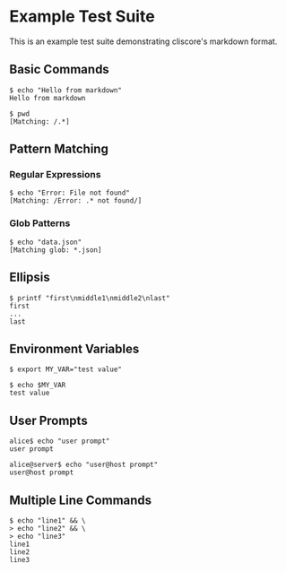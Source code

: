 # Example Test Suite

This is an example test suite demonstrating cliscore's markdown format.

## Basic Commands

```cliscore
$ echo "Hello from markdown"
Hello from markdown

$ pwd
[Matching: /.*]
```

## Pattern Matching

### Regular Expressions

```cliscore
$ echo "Error: File not found"
[Matching: /Error: .* not found/]
```

### Glob Patterns

```cliscore
$ echo "data.json"
[Matching glob: *.json]
```

## Ellipsis

```cliscore
$ printf "first\nmiddle1\nmiddle2\nlast"
first
...
last
```

## Environment Variables

```cliscore
$ export MY_VAR="test value"

$ echo $MY_VAR
test value
```

## User Prompts

```cliscore
alice$ echo "user prompt"
user prompt

alice@server$ echo "user@host prompt"
user@host prompt
```

## Multiple Line Commands

```cliscore
$ echo "line1" && \
> echo "line2" && \
> echo "line3"
line1
line2
line3
```
